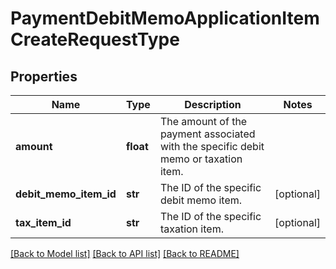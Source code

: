 # PaymentDebitMemoApplicationItemCreateRequestType

## Properties
Name | Type | Description | Notes
------------ | ------------- | ------------- | -------------
**amount** | **float** | The amount of the payment associated with the specific debit memo or taxation item.  | 
**debit_memo_item_id** | **str** | The ID of the specific debit memo item.  | [optional] 
**tax_item_id** | **str** | The ID of the specific taxation item.  | [optional] 

[[Back to Model list]](../README.md#documentation-for-models) [[Back to API list]](../README.md#documentation-for-api-endpoints) [[Back to README]](../README.md)


